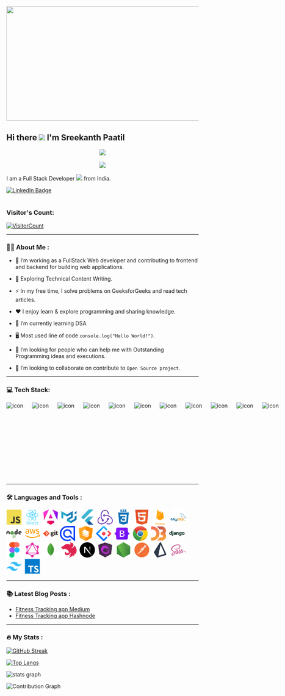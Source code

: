 <div align="center">
  <img src="https://media.giphy.com/media/dWesBcTLavkZuG35MI/giphy.gif" width="600" height="300"/>
</div>



## Hi there <img src="https://media.giphy.com/media/hvRJCLFzcasrR4ia7z/giphy.gif" width="30px"/> I'm Sreekanth Paatil

<div id="header" align="center">
  <img src="https://media.giphy.com/media/M9gbBd9nbDrOTu1Mqx/giphy.gif" width="100"/>
</div>

<p align="center">
    <img src="https://readme-typing-svg.demolab.com/?lines=Full-stack%20web%20%20developer;Always%20learning%20new%20things&font=Fira%20Code&center=true&width=440&height=45&color=6495ED&vCenter=true&pause=1000&size=22" />
</p>

I am a Full Stack Developer <img src="https://media.giphy.com/media/WUlplcMpOCEmTGBtBW/giphy.gif" width="30"> from India.

<div id="badges">
  <a href="your-linkedin-URL">
    <img src="https://img.shields.io/badge/LinkedIn-blue?style=for-the-badge&logo=linkedin&logoColor=white" alt="LinkedIn Badge"/>
  </a>
</div>

<img src="https://komarev.com/ghpvc/?username=sreekanthpaatil&style=flat-square&color=blue" alt=""/>

### Visitor's Count:

<a align="center" href="https://profile-counter.glitch.me/{Avinash905}/count.svg">
  
  ![VisitorCount](https://profile-counter.glitch.me/{sreekanthpaatil}/count.svg)  
</a>









---

### :man_technologist: About Me :
- :telescope: I’m working as a FullStack Web developer and contributing to frontend and backend for building web applications.

- :seedling: Exploring Technical Content Writing.

- :zap: In my free time, I solve problems on GeeksforGeeks and read tech articles.
- ❤️ I enjoy learn & explore programming and sharing knowledge. <br/>
- 🌱 I’m currently learning DSA
- 🖥️ Most used line of code `console.log("Hello World!")`. <br/>
- 🤔 I’m looking for people who can help me with Outstanding Programming ideas and executions. <br/>
- 👯 I’m looking to collaborate on contribute to `Open Source project`. <br/>

---
### 💻 Tech Stack:

<div style="display: flex; align-items: flex-start;">
  <img src="https://techstack-generator.vercel.app/js-icon.svg" alt="icon" width="67" height="67" />
  <img src="https://techstack-generator.vercel.app/ts-icon.svg" alt="icon" width="67" height="67" />
  <img src="https://techstack-generator.vercel.app/react-icon.svg" alt="icon" width="67" height="67" />
  <img src="https://techstack-generator.vercel.app/redux-icon.svg" alt="icon" width="67" height="67" />
<img src="https://techstack-generator.vercel.app/sass-icon.svg" alt="icon" width="67" height="67" />
<img src="https://techstack-generator.vercel.app/restapi-icon.svg" alt="icon" width="67" height="67" />
<img src="https://techstack-generator.vercel.app/aws-icon.svg" alt="icon" width="67" height="67" />
<img src="https://techstack-generator.vercel.app/mysql-icon.svg" alt="icon" width="67" height="67" />
<img src="https://techstack-generator.vercel.app/webpack-icon.svg" alt="icon" width="67" height="67" />
<img src="https://techstack-generator.vercel.app/graphql-icon.svg" alt="icon" width="67" height="67" />
<img src="https://techstack-generator.vercel.app/github-icon.svg" alt="icon" width="67" height="67" />


<img align="right" alt="coding" width="200" height="200" src="https://github.com/03prashantpk/03prashantpk/blob/main/assets/keep_coding.gif">

</div>

---

### :hammer_and_wrench: Languages and Tools :
<div>
  <img src="https://github.com/devicons/devicon/blob/master/icons/javascript/javascript-original.svg" title="JavaScript" alt="JavaScript" width="40" height="40"/>&nbsp;
  <img src="https://github.com/devicons/devicon/blob/master/icons/react/react-original-wordmark.svg" title="React" alt="React" width="40" height="40"/>&nbsp;
  <img src="https://github.com/devicons/devicon/blob/master/icons/angular/angular-original.svg" title="Angular" alt="Angular" width="40" height="40"/>&nbsp;
  <img src="https://github.com/devicons/devicon/blob/master/icons/materialui/materialui-original.svg" title="Material UI" alt="Material UI" width="40" height="40"/>&nbsp;
  <img src="https://github.com/devicons/devicon/blob/master/icons/flutter/flutter-original.svg" title="Flutter" alt="Flutter" width="40" height="40"/>&nbsp;
  <img src="https://github.com/devicons/devicon/blob/master/icons/redux/redux-original.svg" title="Redux" alt="Redux " width="40" height="40"/>&nbsp;
  <img src="https://github.com/devicons/devicon/blob/master/icons/css3/css3-plain-wordmark.svg"  title="CSS3" alt="CSS" width="40" height="40"/>&nbsp;
  <img src="https://github.com/devicons/devicon/blob/master/icons/html5/html5-original.svg" title="HTML5" alt="HTML" width="40" height="40"/>&nbsp;
   <img src="https://github.com/devicons/devicon/blob/master/icons/firebase/firebase-plain-wordmark.svg" title="Firebase" alt="Firebase" width="40" height="40"/>&nbsp;
  <img src="https://github.com/devicons/devicon/blob/master/icons/mysql/mysql-original-wordmark.svg" title="MySQL"  alt="MySQL" width="40" height="40"/>&nbsp;
  <img src="https://github.com/devicons/devicon/blob/master/icons/nodejs/nodejs-original-wordmark.svg" title="NodeJS" alt="NodeJS" width="40" height="40"/>&nbsp;
  <img src="https://github.com/devicons/devicon/blob/master/icons/amazonwebservices/amazonwebservices-plain-wordmark.svg" title="AWS" alt="AWS" width="40" height="40"/>&nbsp;
  <img src="https://github.com/devicons/devicon/blob/master/icons/git/git-original-wordmark.svg" title="Git" **alt="Git" width="40" height="40"/>
    <img src="https://github.com/devicons/devicon/blob/master/icons/algolia/algolia-original.svg" title="Algolia" alt="Algolia" width="40" height="40"/>&nbsp;
    <img src="https://github.com/devicons/devicon/blob/master/icons/angularmaterial/angularmaterial-original.svg" title="Angular Material" alt=""Angular Material" width="40" height="40"/>&nbsp;
    <img src="https://github.com/devicons/devicon/blob/master/icons/antdesign/antdesign-original.svg" title="Antdesign" alt="Antdesign" width="40" height="40"/>&nbsp;
    <img src="https://github.com/devicons/devicon/blob/master/icons/bootstrap/bootstrap-original.svg" title="Bootstrap" alt="Bootstrap" width="40" height="40"/>&nbsp;
    <img src="https://github.com/devicons/devicon/blob/master/icons/chrome/chrome-original.svg" title="Chrome" alt="Chrome" width="40" height="40"/>&nbsp;
    <img src="https://github.com/devicons/devicon/blob/master/icons/d3js/d3js-original.svg" title="D3" alt="D3" width="40" height="40"/>&nbsp;
    <img src="https://github.com/devicons/devicon/blob/master/icons/django/django-plain-wordmark.svg" title="django" alt="django" width="40" height="40"/>&nbsp;
    <img src="https://github.com/devicons/devicon/blob/master/icons/figma/figma-original.svg" title="figma" alt="figma" width="40" height="40"/>&nbsp;
    <img src="https://github.com/devicons/devicon/blob/master/icons/graphql/graphql-plain.svg" title="graphql" alt="graphql" width="40" height="40"/>&nbsp;
    <img src="https://github.com/devicons/devicon/blob/master/icons/mongodb/mongodb-original.svg" title="mongodb" alt="mongodb" width="40" height="40"/>&nbsp;
    <img src="https://github.com/devicons/devicon/blob/master/icons/nestjs/nestjs-original.svg" title="nestjs" alt="nestjs" width="40" height="40"/>&nbsp;
    <img src="https://github.com/devicons/devicon/blob/master/icons/nextjs/nextjs-original.svg" title="nextjs" alt="nextjs" width="40" height="40"/>&nbsp;
    <img src="https://github.com/devicons/devicon/blob/master/icons/ngrx/ngrx-original.svg" title="ngrx" alt="ngrx" width="40" height="40"/>&nbsp;
    <img src="https://github.com/devicons/devicon/blob/master/icons/nodejs/nodejs-original.svg" title="nodejs" alt="nodejs" width="40" height="40"/>&nbsp;
    <img src="https://github.com/devicons/devicon/blob/master/icons/postman/postman-original.svg" title="postman" alt="postman" width="40" height="40"/>&nbsp;
    <img src="https://github.com/devicons/devicon/blob/master/icons/prisma/prisma-original.svg" title="prisma" alt="prisma" width="40" height="40"/>&nbsp;
    <img src="https://github.com/devicons/devicon/blob/master/icons/sass/sass-original.svg" title="sass" alt="sass" width="40" height="40"/>&nbsp;
    <img src="https://github.com/devicons/devicon/blob/master/icons/tailwindcss/tailwindcss-original.svg" title="tailwindcss" alt="tailwindcss" width="40" height="40"/>&nbsp;
    <img src="https://github.com/devicons/devicon/blob/master/icons/typescript/typescript-original.svg" title="typescript" alt="typescript" width="40" height="40"/>&nbsp;
</div>

---
### 📚 Latest Blog Posts :


- [Fitness Tracking app Medium](https://medium.com/@sreekanthpaatil/fitness-tracking-app-with-mern-stack-tech-cdfe596da2ce)
- [Fitness Tracking app Hashnode](https://sreekanth1729.hashnode.dev/fitness-tracking-app-with-mern-stack-tech)

---

### :fire: My Stats :
[![GitHub Streak](http://github-readme-streak-stats.herokuapp.com?user=sreekanthpaatil&theme=dark&background=000000)](https://git.io/streak-stats)

[![Top Langs](https://github-readme-stats.vercel.app/api/top-langs/?username=sreekanthpaatil&layout=compact&theme=vision-friendly-dark)](https://github.com/anuraghazra/github-readme-stats)

<img src="https://github-readme-stats.vercel.app/api?username=sreekanthpaatil&hide_title=false&hide_rank=false&show_icons=true&include_all_commits=true&count_private=true&disable_animations=false&theme=vision-friendly-dark&layout=compact&locale=en&hide_border=false" height="150" alt="stats graph" />

![Contribution Graph](https://github-readme-activity-graph.vercel.app/graph?username=sreekanthpaatil&theme=redical&hide_border=true)






